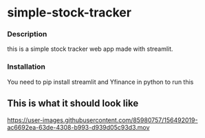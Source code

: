 # simple-stock-tracker

### Description
this is a simple stock tracker web app made with streamlit.

### Installation
You need to pip install streamlit and Yfinance in python to run this


## This is what it should look like

https://user-images.githubusercontent.com/85980757/156492019-ac6692ea-63de-4308-b993-d939d05c93d3.mov

